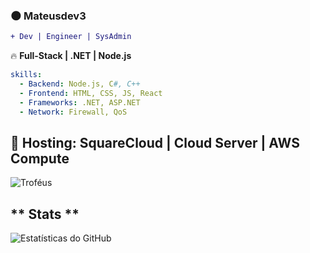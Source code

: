 ### 🌑 **Mateusdev3**  
```diff
+ Dev | Engineer | SysAdmin
```

🔥 **Full-Stack | .NET | Node.js**

```yaml
skills:
  - Backend: Node.js, C#, C++
  - Frontend: HTML, CSS, JS, React
  - Frameworks: .NET, ASP.NET
  - Network: Firewall, QoS
```

🚀 **Hosting: SquareCloud | Cloud Server | AWS Compute**  
---
![Troféus](https://github-profile-trophy.vercel.app/?username=Mateusdev3)
 
 ** Stats **  
---
![Estatísticas do GitHub](https://github-readme-stats.vercel.app/api?username=Mateusdev3&show_icons=true&theme=radical)






